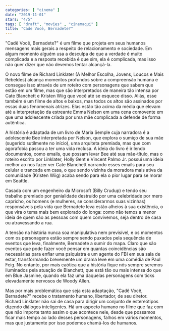 ```yaml
---
categories: [ "cinema" ]
date: "2019-11-01"
stars: "4/5"
tags: [ "draft", "movies" , "cinemaqui" ]
title: "Cade Você, Bernadete?"
---
```

"Cadê Você, Bernadete?" é um filme que projeta em seus humanos
mensagens mais gerais a respeito de relacionamento e sociedade. Em algum
momento alguém usa a desculpa de que a verdade é muito complicada e
a resposta recebida é que sim, ela é complicada, mas isso não quer
dizer que não devemos tentar alcançá-la.

O novo filme de Richard Linklater (A Melhor Escolha, Jovens, Loucos e
Mais Rebeldes) alcança momentos profundos sobre a compreensão humana e
consegue isso através de um roteiro com personagens que sabem que estão
em um filme, mas que são interpretados de maneira tão intensa por
Cate Blanchett e Kristen Wiig que você até se esquece disso. Aliás,
esse também é um filme de altos e baixos, mas todos os altos são
assinados por essas duas fenomenais atrizes. Elas estão tão acima da
média que elevam até a interpretação da estreante Emma Nelson em uma
cena comovente em que uma adolescente criada por uma mãe complicada a
defende de forma autêntica.

A história é adaptada de um livro de Maria Semple cuja narradora é a
adolescente Bee interpretada por Nelson, que explora o sumiço de sua mãe
(sugerido sutilmente no início), uma arquiteta premiada, mas que com
agorafobia passou a ter uma vida reclusa. A ideia do livro é ir lendo
documentos, como emails, que possam levar Bee até sua mãe-título, mas
o roteiro escrito por Linklater, Holly Gent e Vincent Palmo Jr. possui
uma ideia melhor ao nos fazer ver Cate Blanchett narrando esses emails
para seu celular e trancada em casa, o que sendo vizinha da moradora
mais ativa da comunidade (Kristen Wiig) acaba sendo para ela o pior
lugar para se morar em Seattle.

Casada com um engenheiro da Microsoft (Billy Crudup) e tendo seu trabalho
premiado por genialidade destruído por uma celebridade por mero capricho,
os homens (e mulheres, se considerarmos suas vizinhas) responsáveis pela
vida que Bernadete leva estão alheios à sua existência, o que vira o
tema mais bem explorado do longa: como não temos a menor ideia de quem
são as pessoas com quem convivemos, seja dentro de casa ou atravessando
a rua.

A tensão na história nunca soa manipulativa nem previsível, e os
momentos com os personagens estão sempre sendo puxados pela sequência
de eventos que leva, finalmente, Bernadete a sumir do mapa. Claro que
são eventos que pode fazer você pensar em quantas coincidências são
necessárias para enfiar uma psiquiatra e um agente do FBI em sua sala
de estar, transformando brevemente um drama leve em uma comédia de Paul
Feig. No entanto, por mais caótica que a história fique nós sempre
seremos iluminados pela atuação de Blanchett, que está tão ou mais
intensa do que em Blue Jasmine, quando ela faz uma daquelas personagens
com ticks elevadamente nervosos de Woody Allen.

Mas por mais problemática que seja esta adaptação, "Cadê
Você, Bernadete?" recebe o tratamento humano, libertador, de seu
diretor. Richard Linklater não sai de casa para dirigir um conjunto
de estereótipos dizendo diálogos inteligentes. Há um aspecto humano
no filme que faz com que não importe tanto assim o que acontece nele,
desde que possamos ficar mais tempo ao lado desses personagens, falhos
em vários momentos, mas que justamente por isso podemos chamá-los de
humanos.

